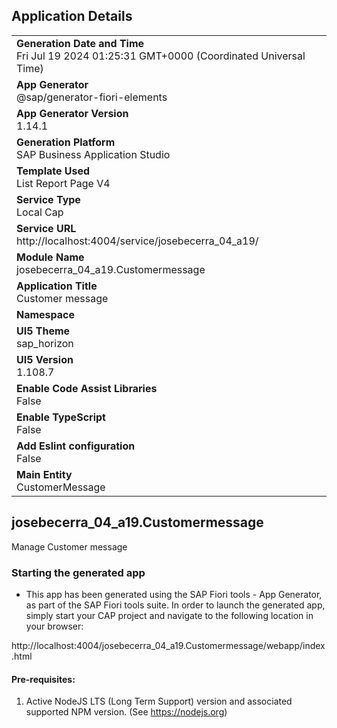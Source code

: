 ## Application Details
|               |
| ------------- |
|**Generation Date and Time**<br>Fri Jul 19 2024 01:25:31 GMT+0000 (Coordinated Universal Time)|
|**App Generator**<br>@sap/generator-fiori-elements|
|**App Generator Version**<br>1.14.1|
|**Generation Platform**<br>SAP Business Application Studio|
|**Template Used**<br>List Report Page V4|
|**Service Type**<br>Local Cap|
|**Service URL**<br>http://localhost:4004/service/josebecerra_04_a19/
|**Module Name**<br>josebecerra_04_a19.Customermessage|
|**Application Title**<br>Customer message|
|**Namespace**<br>|
|**UI5 Theme**<br>sap_horizon|
|**UI5 Version**<br>1.108.7|
|**Enable Code Assist Libraries**<br>False|
|**Enable TypeScript**<br>False|
|**Add Eslint configuration**<br>False|
|**Main Entity**<br>CustomerMessage|

## josebecerra_04_a19.Customermessage

Manage Customer message

### Starting the generated app

-   This app has been generated using the SAP Fiori tools - App Generator, as part of the SAP Fiori tools suite.  In order to launch the generated app, simply start your CAP project and navigate to the following location in your browser:

http://localhost:4004/josebecerra_04_a19.Customermessage/webapp/index.html

#### Pre-requisites:

1. Active NodeJS LTS (Long Term Support) version and associated supported NPM version.  (See https://nodejs.org)



